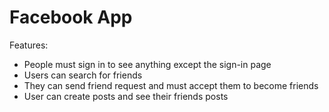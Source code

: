 # Facebook App

Features:

* People must sign in to see anything except the sign-in page
* Users can search for friends
* They can send friend request and must accept them to become friends
* User can create posts and see their friends posts